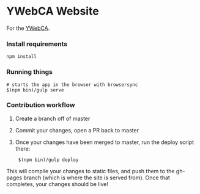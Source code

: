 # YWebCA Website
For the [YWebCA](http://ywebca.org/).

### Install requirements
```shell
npm install
```

### Running things
```shell
# starts the app in the browser with browsersync
$(npm bin)/gulp serve
```

### Contribution workflow

1. Create a branch off of master
2. Commit your changes, open a PR back to master
3. Once your changes have been merged to master, run the deploy script there:

        $(npm bin)/gulp deploy
This will compile your changes to static files, and push them to the gh-pages branch (which is where the site is served from).
Once that completes, your changes should be live!
